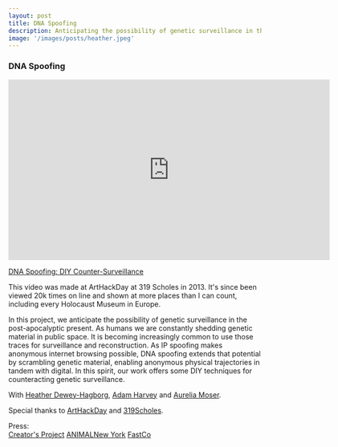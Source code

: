 ```yaml
---
layout: post
title: DNA Spoofing
description: Anticipating the possibility of genetic surveillance in the post-apocalyptic present
image: '/images/posts/heather.jpeg'
---
```



### DNA Spoofing

<iframe src="https://player.vimeo.com/video/60928966" width="640" height="360" frameborder="0" allow="autoplay; fullscreen" allowfullscreen></iframe>
<p><a href="https://vimeo.com/60928966">DNA Spoofing: DIY Counter-Surveillance</a></p>

This video was made at ArtHackDay at 319 Scholes in 2013. It's since been viewed 20k times on line and shown at more places than I can count, including every Holocaust Museum in Europe. 

In this project, we anticipate the possibility of genetic surveillance in the post-apocalyptic present. As humans we are constantly shedding genetic material in public space. It is becoming increasingly common to use those traces for surveillance and reconstruction. As IP spoofing makes anonymous internet browsing possible, DNA spoofing extends that potential by scrambling genetic material, enabling anonymous physical trajectories in tandem with digital. In this spirit, our work offers some DIY techniques for counteracting genetic surveillance.

With [Heather Dewey-Hagborg][1], [Adam Harvey][2] and [Aurelia Moser][3].

Special thanks to [ArtHackDay][4] and [319Scholes][5].

Press:  
[Creator's Project][6]
[ANIMALNew York][7]
[FastCo][8]

 [1]: http://deweyhagborg.com/
 [2]: http://ahprojects.com/
 [3]: http://aureliamoser.com/
 [4]: arthackday.net/god_mode/
 [5]: 319scholes.org/
 [6]: http://www.thecreatorsproject.com/blog/how-to-be-anonymous-in-the-age-of-dna-surveillance
 [7]: http://animalnewyork.com/2013/art-hack-day-god-mode/
 [8]: http://www.fastcodesign.com/1672264/watch-how-to-keep-csi-off-your-dna-trail